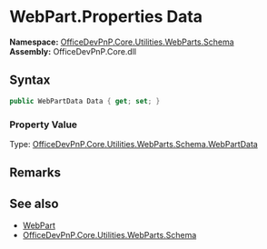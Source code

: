 # WebPart.Properties Data
  

**Namespace:** [OfficeDevPnP.Core.Utilities.WebParts.Schema](OfficeDevPnP.Core.Utilities.WebParts.Schema.md)  
**Assembly:** OfficeDevPnP.Core.dll  
## Syntax
```C#
public WebPartData Data { get; set; }
```

### Property Value
Type: [OfficeDevPnP.Core.Utilities.WebParts.Schema.WebPartData](OfficeDevPnP.Core.Utilities.WebParts.Schema.WebPartData.md)  

## Remarks
  
## See also
- [WebPart](OfficeDevPnP.Core.Utilities.WebParts.Schema.WebPart.md) 
- [OfficeDevPnP.Core.Utilities.WebParts.Schema](OfficeDevPnP.Core.Utilities.WebParts.Schema.md) 
